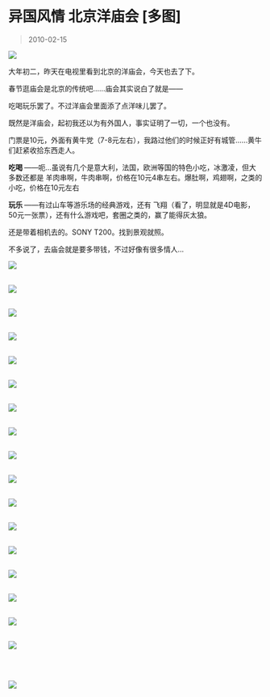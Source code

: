 # 异国风情 北京洋庙会 [多图] 

> 2010-02-15

<div class="pcs-article-content_ptkaiapt4bxy_baiduscarticle" id="detailArticleContent_ptkaiapt4bxy_baiduscarticle">
 <p>
  <img class="blogimg" small="0" src="images/1af148201a98e6d0e65b6f050f36bc58.jpg"/>
 </p>
 <p>
  大年初二，昨天在电视里看到北京的洋庙会，今天也去了下。
 </p>
 <p>
  春节逛庙会是北京的传统吧……庙会其实说白了就是——
 </p>
 <p>
  吃喝玩乐罢了。不过洋庙会里面添了点洋味儿罢了。
 </p>
 <p>
  既然是洋庙会，起初我还以为有外国人，事实证明了一切，一个也没有。
 </p>
 <p>
  门票是10元，外面有黄牛党（7-8元左右），我路过他们的时候正好有城管……黄牛们赶紧收拾东西走人。
 </p>
 <p>
  <strong>
   吃喝
  </strong>
  ——呃…虽说有几个是意大利，法国，欧洲等国的特色小吃，冰激凌，但大多数还都是 羊肉串啊，牛肉串啊，价格在10元4串左右。爆肚啊，鸡翅啊，之类的小吃，价格在10元左右
 </p>
 <p>
  <strong>
   玩乐
  </strong>
  ——有过山车等游乐场的经典游戏，还有 飞翔（看了，明显就是4D电影，50元一张票），还有什么游戏吧，套圈之类的，赢了能得灰太狼。
 </p>
 <p>
  还是带着相机去的。SONY T200。找到景观就照。
 </p>
 <p>
  不多说了，去庙会就是要多带钱，不过好像有很多情人...
 </p>
 <p>
  <img class="blogimg" small="0" src="images/8cd20f957ebfb4ea3d7669212fac7196.jpg"/>
 </p>
 <p>
  <br/>
  <img class="blogimg" small="0" src="images/0a877b6340adc192abe1102789dd9c22.jpg"/>
 </p>
 <p>
  <br/>
  <img class="blogimg" small="0" src="images/47328d6de28274eaeed7837a5835b62d.jpg"/>
 </p>
 <p>
  <br/>
  <img class="blogimg" small="0" src="images/74b8753cbd63550e06bc3acda00e0bc8.jpg"/>
 </p>
 <p>
 </p>
 <p>
  <br/>
  <img class="blogimg" small="0" src="images/fda488e64fa8b62bfd44ebf3100c21c7.jpg"/>
 </p>
 <p>
  <br/>
  <img class="blogimg" small="0" src="images/43e6c8fd344d8eba877ca9f337c81e4c.jpg"/>
 </p>
 <p>
  <br/>
  <img class="blogimg" small="0" src="images/be63211a1945ddb167929e4792ae4f32.jpg"/>
 </p>
 <p>
  <br/>
  <img class="blogimg" small="0" src="images/8e263e72c497aa7ec0a35913c7fe1e6b.jpg"/>
 </p>
 <p>
  <br/>
  <img class="blogimg" small="0" src="images/ef1708a7e204175235ebda2e3768862e.jpg"/>
 </p>
 <p>
  <br/>
  <img class="blogimg" small="0" src="images/3122acaa53e453fb60bdd4b7d4ea7167.jpg"/>
 </p>
 <p>
  <br/>
  <img class="blogimg" small="0" src="images/2a7b65c8d8fb130c05f0683b800b3764.jpg"/>
 </p>
 <p>
  <br/>
  <img class="blogimg" small="0" src="images/c738acd7a6e5ba4d97a32bb955909f1f.jpg"/>
 </p>
 <p>
  <br/>
  <img class="blogimg" small="0" src="images/4e4ea8bb1c92970c28bca0b32aecfd9c.jpg"/>
 </p>
 <p>
  <br/>
  <img class="blogimg" small="0" src="images/0f0938fdb303b4f035cb663cc349bf56.jpg"/>
 </p>
 <p>
  <br/>
  <img class="blogimg" small="0" src="images/ae94aa3991d36ac823a70763ea5bc1a6.jpg"/>
 </p>
 <p>
  <br/>
  <img class="blogimg" small="0" src="images/960be822726da08c5a18f0690efb5dd6.jpg"/>
 </p>
 <p>
  <br/>
  <img class="blogimg" small="0" src="images/7441da6202d36965b0f0b2a1af02103f.jpg"/>
 </p>
 <p>
  <br/>
 </p>
 <br/>
 <img class="blogimg" small="0" src="images/4a45e116caecdd92e437f005d6712be5.jpg"/>
</div>



